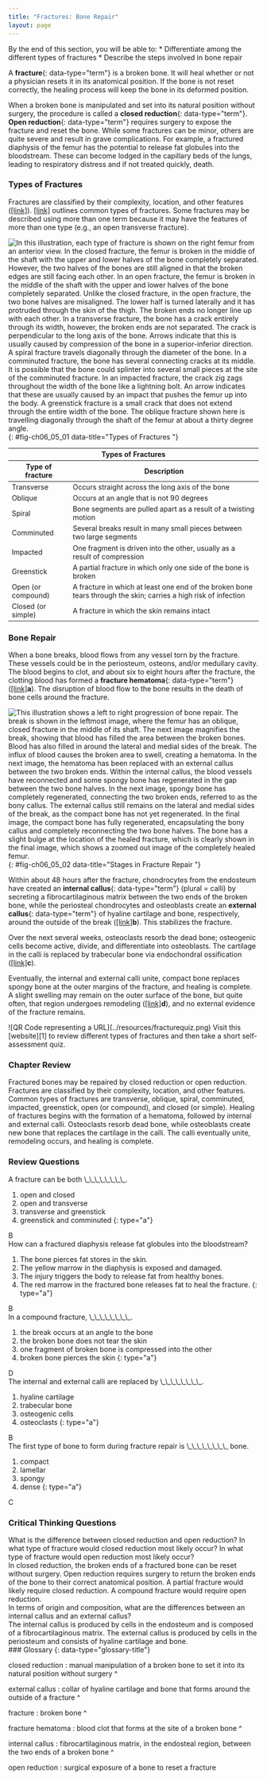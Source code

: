 ```yaml
---
title: "Fractures: Bone Repair"
layout: page
---
```



<div data-type="abstract" markdown="1">
By the end of this section, you will be able to:
* Differentiate among the different types of fractures
* Describe the steps involved in bone repair

</div>

A **fracture**{: data-type="term"} is a broken bone. It will heal whether or not a physician resets it in its anatomical position. If the bone is not reset correctly, the healing process will keep the bone in its deformed position.

When a broken bone is manipulated and set into its natural position without surgery, the procedure is called a **closed reduction**{: data-type="term"}. **Open reduction**{: data-type="term"} requires surgery to expose the fracture and reset the bone. While some fractures can be minor, others are quite severe and result in grave complications. For example, a fractured diaphysis of the femur has the potential to release fat globules into the bloodstream. These can become lodged in the capillary beds of the lungs, leading to respiratory distress and if not treated quickly, death.

### Types of Fractures

Fractures are classified by their complexity, location, and other features ([\[link\]](#fig-ch06_05_01)). [\[link\]](#tbl-ch06_04) outlines common types of fractures. Some fractures may be described using more than one term because it may have the features of more than one type (e.g., an open transverse fracture).

 ![In this illustration, each type of fracture is shown on the right femur from an anterior view. In the closed fracture, the femur is broken in the middle of the shaft with the upper and lower halves of the bone completely separated. However, the two halves of the bones are still aligned in that the broken edges are still facing each other. In an open fracture, the femur is broken in the middle of the shaft with the upper and lower halves of the bone completely separated. Unlike the closed fracture, in the open fracture, the two bone halves are misaligned. The lower half is turned laterally and it has protruded through the skin of the thigh. The broken ends no longer line up with each other. In a transverse fracture, the bone has a crack entirely through its width, however, the broken ends are not separated. The crack is perpendicular to the long axis of the bone. Arrows indicate that this is usually caused by compression of the bone in a superior-inferior direction. A spiral fracture travels diagonally through the diameter of the bone. In a comminuted fracture, the bone has several connecting cracks at its middle. It is possible that the bone could splinter into several small pieces at the site of the comminuted fracture. In an impacted fracture, the crack zig zags throughout the width of the bone like a lightning bolt. An arrow indicates that these are usually caused by an impact that pushes the femur up into the body. A greenstick fracture is a small crack that does not extend through the entire width of the bone. The oblique fracture shown here is travelling diagonally through the shaft of the femur at about a thirty degree angle.](../resources/612_Types_of_Fractures.jpg "Compare healthy bone with different types of fractures: (a) closed fracture, (b) open fracture, (c) transverse fracture, (d) spiral fracture, (e) comminuted fracture, (f) impacted fracture, (g) greenstick fracture, and (h) oblique fracture."){: #fig-ch06_05_01 data-title="Types of Fractures "}

<table id="tbl-ch06_04" summary=""><thead>
<tr>
<th colspan="2">Types of Fractures</th>
</tr>
<tr>
<th>Type of fracture</th>
<th>Description</th>
</tr>
</thead><tbody>
<tr>
<td>Transverse</td> 
<td>Occurs straight across the long axis of the bone</td>
</tr>
<tr>
<td>Oblique</td>
<td>Occurs at an angle that is not 90 degrees</td>
</tr>
<tr>
<td>Spiral</td> 
<td>Bone segments are pulled apart as a result of a twisting motion</td>
</tr>
<tr>
<td>Comminuted</td> 
<td>Several breaks result in many small pieces between two large segments</td>
</tr>
<tr>
<td>Impacted</td> 
<td>One fragment is driven into the other, usually as a result of compression</td>
</tr>
<tr>
<td>Greenstick</td> 
<td>A partial fracture in which only one side of the bone is broken</td></tr>
<tr>
<td>Open (or compound)</td> 
<td>A fracture in which at least one end of the broken bone tears through the skin; carries a high risk of infection</td></tr>
<tr>
<td>Closed (or simple)</td> 
<td>A fracture in which the skin remains intact</td></tr>
</tbody></table>

### Bone Repair

When a bone breaks, blood flows from any vessel torn by the fracture. These vessels could be in the periosteum, osteons, and/or medullary cavity. The blood begins to clot, and about six to eight hours after the fracture, the clotting blood has formed a **fracture hematoma**{: data-type="term"} ([\[link\]](#fig-ch06_05_02)**a**). The disruption of blood flow to the bone results in the death of bone cells around the fracture.

 ![This illustration shows a left to right progression of bone repair. The break is shown in the leftmost image, where the femur has an oblique, closed fracture in the middle of its shaft. The next image magnifies the break, showing that blood has filled the area between the broken bones. Blood has also filled in around the lateral and medial sides of the break. The influx of blood causes the broken area to swell, creating a hematoma. In the next image, the hematoma has been replaced with an external callus between the two broken ends. Within the internal callus, the blood vessels have reconnected and some spongy bone has regenerated in the gap between the two bone halves. In the next image, spongy bone has completely regenerated, connecting the two broken ends, referred to as the bony callus. The external callus still remains on the lateral and medial sides of the break, as the compact bone has not yet regenerated. In the final image, the compact bone has fully regenerated, encapsulating the bony callus and completely reconnecting the two bone halves. The bone has a slight bulge at the location of the healed fracture, which is clearly shown in the final image, which shows a zoomed out image of the completely healed femur.](../resources/613_Stages_of_Fracture_Repair.jpg "The healing of a bone fracture follows a series of progressive steps: (a) A fracture hematoma forms. (b) Internal and external calli form. (c) Cartilage of the calli is replaced by trabecular bone. (d) Remodeling occurs."){: #fig-ch06_05_02 data-title="Stages in Fracture Repair "}

Within about 48 hours after the fracture, chondrocytes from the endosteum have created an **internal callus**{: data-type="term"} (plural = calli) by secreting a fibrocartilaginous matrix between the two ends of the broken bone, while the periosteal chondrocytes and osteoblasts create an **external callus**{: data-type="term"} of hyaline cartilage and bone, respectively, around the outside of the break ([\[link\]](#fig-ch06_05_02)**b**). This stabilizes the fracture.

Over the next several weeks, osteoclasts resorb the dead bone; osteogenic cells become active, divide, and differentiate into osteoblasts. The cartilage in the calli is replaced by trabecular bone via endochondral ossification ([\[link\]](#fig-ch06_05_02)**c**).

Eventually, the internal and external calli unite, compact bone replaces spongy bone at the outer margins of the fracture, and healing is complete. A slight swelling may remain on the outer surface of the bone, but quite often, that region undergoes remodeling ([\[link\]](#fig-ch06_05_02)**d**), and no external evidence of the fracture remains.

<div data-type="note" data-has-label="true" class="anatomy interactive" data-label="" markdown="1">
<span data-type="media" data-alt="QR Code representing a URL"> ![QR Code representing a URL](../resources/fracturequiz.png) </span>
Visit this [website][1] to review different types of fractures and then take a short self-assessment quiz.

</div>

### Chapter Review

Fractured bones may be repaired by closed reduction or open reduction. Fractures are classified by their complexity, location, and other features. Common types of fractures are transverse, oblique, spiral, comminuted, impacted, greenstick, open (or compound), and closed (or simple). Healing of fractures begins with the formation of a hematoma, followed by internal and external calli. Osteoclasts resorb dead bone, while osteoblasts create new bone that replaces the cartilage in the calli. The calli eventually unite, remodeling occurs, and healing is complete.

### Review Questions

<div data-type="exercise">
<div data-type="problem" markdown="1">
A fracture can be both \_\_\_\_\_\_\_\_.

1.  open and closed
2.  open and transverse
3.  transverse and greenstick
4.  greenstick and comminuted
{: type="a"}

</div>
<div data-type="solution" markdown="1">
B

</div>
</div>

<div data-type="exercise">
<div data-type="problem" markdown="1">
How can a fractured diaphysis release fat globules into the bloodstream?

1.  The bone pierces fat stores in the skin.
2.  The yellow marrow in the diaphysis is exposed and damaged.
3.  The injury triggers the body to release fat from healthy bones.
4.  The red marrow in the fractured bone releases fat to heal the fracture.
{: type="a"}

</div>
<div data-type="solution" markdown="1">
B

</div>
</div>

<div data-type="exercise">
<div data-type="problem" markdown="1">
In a compound fracture, \_\_\_\_\_\_\_\_.

1.  the break occurs at an angle to the bone
2.  the broken bone does not tear the skin
3.  one fragment of broken bone is compressed into the other
4.  broken bone pierces the skin
{: type="a"}

</div>
<div data-type="solution" markdown="1">
D

</div>
</div>

<div data-type="exercise">
<div data-type="problem" markdown="1">
The internal and external calli are replaced by \_\_\_\_\_\_\_\_.

1.  hyaline cartilage
2.  trabecular bone
3.  osteogenic cells
4.  osteoclasts
{: type="a"}

</div>
<div data-type="solution" markdown="1">
B

</div>
</div>

<div data-type="exercise">
<div data-type="problem" markdown="1">
The first type of bone to form during fracture repair is \_\_\_\_\_\_\_\_ bone.

1.  compact
2.  lamellar
3.  spongy
4.  dense
{: type="a"}

</div>
<div data-type="solution" markdown="1">
C

</div>
</div>

### Critical Thinking Questions

<div data-type="exercise">
<div data-type="problem" markdown="1">
What is the difference between closed reduction and open reduction? In what type of fracture would closed reduction most likely occur? In what type of fracture would open reduction most likely occur?

</div>
<div data-type="solution" markdown="1">
In closed reduction, the broken ends of a fractured bone can be reset without surgery. Open reduction requires surgery to return the broken ends of the bone to their correct anatomical position. A partial fracture would likely require closed reduction. A compound fracture would require open reduction.

</div>
</div>

<div data-type="exercise">
<div data-type="problem" markdown="1">
In terms of origin and composition, what are the differences between an internal callus and an external callus?

</div>
<div data-type="solution" markdown="1">
The internal callus is produced by cells in the endosteum and is composed of a fibrocartilaginous matrix. The external callus is produced by cells in the periosteum and consists of hyaline cartilage and bone.

</div>
</div>

<div data-type="glossary" markdown="1">
### Glossary
{: data-type="glossary-title"}

closed reduction
: manual manipulation of a broken bone to set it into its natural position without surgery
^

external callus
: collar of hyaline cartilage and bone that forms around the outside of a fracture
^

fracture
: broken bone
^

fracture hematoma
: blood clot that forms at the site of a broken bone
^

internal callus
: fibrocartilaginous matrix, in the endosteal region, between the two ends of a broken bone
^

open reduction
: surgical exposure of a bone to reset a fracture

</div>



[1]: http://openstaxcollege.org/l/fracturequiz
